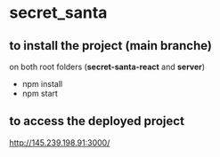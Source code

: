 # secret_santa

## to install the project (main branche) 

on both root folders (**secret-santa-react** and **server**)

- npm install 
- npm start 

## to access the deployed project 

http://145.239.198.91:3000/

